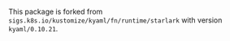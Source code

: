 This package is forked from
`sigs.k8s.io/kustomize/kyaml/fn/runtime/starlark`
with version `kyaml/0.10.21`.
